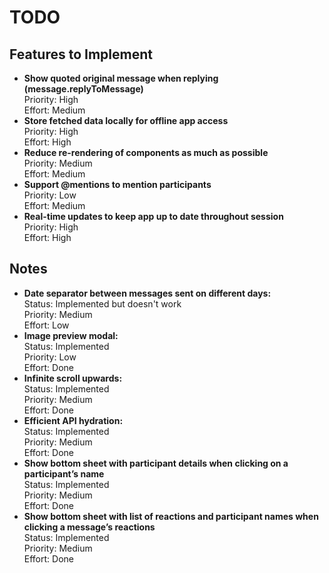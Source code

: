 # TODO


## Features to Implement

- **Show quoted original message when replying (message.replyToMessage)**  
  Priority: High  
  Effort: Medium
- **Store fetched data locally for offline app access**  
  Priority: High  
  Effort: High
- **Reduce re-rendering of components as much as possible**  
  Priority: Medium  
  Effort: Medium
- **Support @mentions to mention participants**  
  Priority: Low  
  Effort: Medium
- **Real-time updates to keep app up to date throughout session**  
  Priority: High  
  Effort: High

## Notes
- **Date separator between messages sent on different days:**  
  Status: Implemented but doesn't work  
  Priority: Medium  
  Effort: Low
- **Image preview modal:**  
  Status: Implemented  
  Priority: Low  
  Effort: Done
- **Infinite scroll upwards:**  
  Status: Implemented  
  Priority: Medium  
  Effort: Done
- **Efficient API hydration:**  
  Status: Implemented  
  Priority: Medium  
  Effort: Done
- **Show bottom sheet with participant details when clicking on a participant’s name**  
  Status: Implemented  
  Priority: Medium  
  Effort: Done
- **Show bottom sheet with list of reactions and participant names when clicking a message’s reactions**  
  Status: Implemented  
  Priority: Medium  
  Effort: Done
